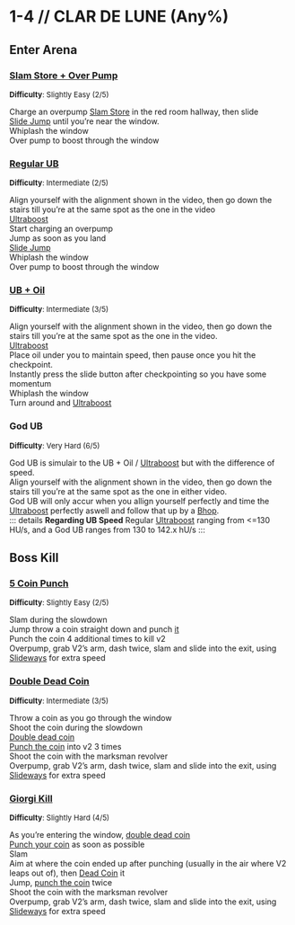 # 1-4 // CLAR DE LUNE (Any%)


## Enter Arena

### [Slam Store + Over Pump](https://youtu.be/4uwNYTG6wPM)
<font size="2">
    <b>Difficulty</b>: Slightly Easy (2/5)
</font> <br/> 

Charge an overpump
[Slam Store](/speedrun-tech.md#slam-store) in the red room hallway, then slide <br/>
[Slide Jump](/speedrun-tech.md#slide-jump) until you’re near the window. <br/>
Whiplash the window <br/>
Over pump to boost through the window <br/>

### [Regular UB](https://youtu.be/4uwNYTG6wPM&t=11s)
<font size="2">
    <b>Difficulty</b>: Intermediate (2/5)
</font> <br/> 

Align yourself with the alignment shown in the video, then go down the stairs till you’re at the same spot as the one in the video <br/>
[Ultraboost](/speedrun-tech.md#ub-ultraboost) <br/> 
Start charging an overpump <br/>
Jump as soon as you land <br/>
[Slide Jump](/speedrun-tech.md#slide-jump) <br/>
Whiplash the window <br/>
Over pump to boost through the window <br/>

### [UB + Oil](https://youtu.be/4uwNYTG6wPM&t=24s)
<font size="2">
    <b>Difficulty</b>: Intermediate (3/5)
</font> <br/> 

Align yourself with the alignment shown in the video, then go down the stairs till you’re at the same spot as the one in the video. <br/>
[Ultraboost](/speedrun-tech.md#ub-ultraboost) <br/>
Place oil under you to maintain speed, then pause once you hit the checkpoint. <br/>
Instantly press the slide button after checkpointing so you have some momentum <br/>
Whiplash the window <br/>
Turn around and [Ultraboost](/speedrun-tech.md#ub-ultraboost) <br/>

### God UB
<font size="2">
    <b>Difficulty</b>: Very Hard (6/5)
</font> <br/> 

God UB is simulair to the UB + Oil / [Ultraboost](/speedrun-tech.md#ub-ultraboost) but with the difference of speed. <br/>
Align yourself with the alignment shown in the video, then go down the stairs till you’re at the same spot as the one in either video. <br/>
God UB will only accur when you allign yourself perfectly and time the [Ultraboost](/speedrun-tech.md#ub-ultraboost) perfectly aswell and follow that up by a [Bhop](/speedrun-tech.md#bhop). <br/>
::: details **Regarding UB Speed**
Regular [Ultraboost](/speedrun-tech.md#ub-ultraboost) ranging from <=130 HU/s, and a God UB ranges from 130 to 142.x hU/s 
:::


## Boss Kill

### [5 Coin Punch](https://youtu.be/W8pI1cWF8lE)
<font size="2">
    <b>Difficulty</b>: Slightly Easy (2/5)
</font> <br/> 

Slam during the slowdown <br/>
Jump throw a coin straight down and punch [it](/speedrun-tech.md#coin-punch) <br/>
Punch the coin 4 additional times to kill v2 <br/>
Overpump, grab V2’s arm, dash twice, slam and slide into the exit, using [Slideways](/speedrun-tech.md#slideways) for extra speed <br/>

### [Double Dead Coin](https://youtu.be/W8pI1cWF8lE&t=13s)
<font size="2">
    <b>Difficulty</b>: Intermediate (3/5)
</font> <br/> 

Throw a coin as you go through the window <br/>
Shoot the coin during the slowdown <br/>
[Double dead coin](/speedrun-tech.md#double-dead-coin) <br/>
[Punch the coin](/speedrun-tech.md#coin-punch) into v2 3 times <br/>
Shoot the coin with the marksman revolver <br/>
Overpump, grab V2’s arm, dash twice, slam and slide into the exit, using [Slideways](/speedrun-tech.md#slideways) for extra speed <br/>

### [Giorgi Kill](https://youtu.be/W8pI1cWF8lE&t=24s)
<font size="2">
    <b>Difficulty</b>: Slightly Hard (4/5)
</font> <br/> 

As you’re entering the window, [double dead coin](/speedrun-tech.md#double-dead-coin) <br/>
[Punch your coin](/speedrun-tech.md#coin-punch) as soon as possible <br/>
Slam <br/>
Aim at where the coin ended up after punching (usually in the air where V2 leaps out of), then [Dead Coin](/speedrun-tech.md#dead-coins) it <br/>
Jump, [punch the coin](/speedrun-tech.md#coin-punch) twice <br/>
Shoot the coin with the marksman revolver <br/>
Overpump, grab V2’s arm, dash twice, slam and slide into the exit, using [Slideways](/speedrun-tech.md#slideways) for extra speed <br/>

